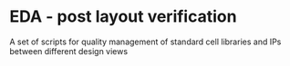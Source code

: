 EDA - post layout verification
=====

A set of scripts for quality management of standard cell libraries and IPs between different design views
